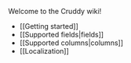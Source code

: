 Welcome to the Cruddy wiki!

* [[Getting started]]
* [[Supported fields|fields]]
* [[Supported columns|columns]]
* [[Localization]]